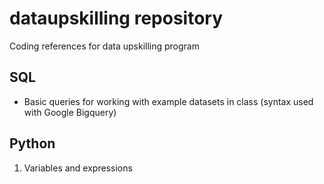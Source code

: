 # dataupskilling repository
Coding references for data upskilling program

## SQL
- Basic queries for working with example datasets in class (syntax used with Google Bigquery)

## Python
1. Variables and expressions
